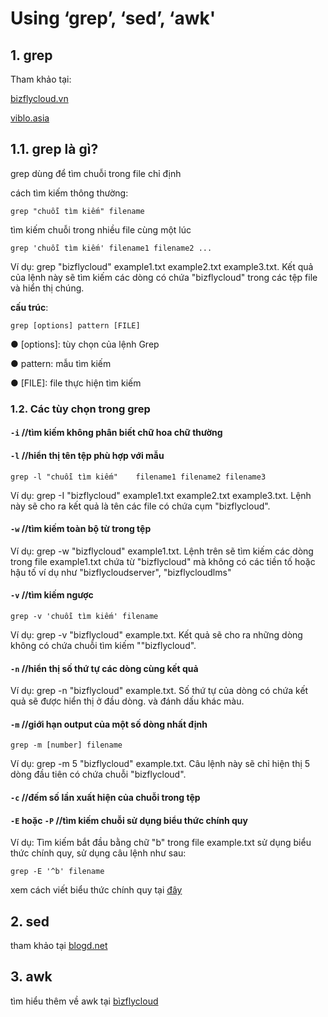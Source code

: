 # Using ‘grep’, ‘sed’, ‘awk'

## 1. grep

Tham khảo tại:

[bizflycloud.vn](https://bizflycloud.vn/tin-tuc/huong-dan-cach-su-dung-lenh-grep-trong-linux-20241001172104035.htm)

[viblo.asia](https://viblo.asia/p/tim-hieu-ve-lenh-grep-trong-linux-DZrGNNDdGVB)

## 1.1. grep là gì?

grep dùng để tìm chuỗi trong file chỉ định 

cách tìm kiếm thông thường:

```
grep "chuỗi tìm kiếm" filename
```

tìm kiếm chuỗi trong nhiều file cùng một lúc 

```
grep 'chuỗi tìm kiếm' filename1 filename2 ...
```

Ví dụ: grep "bizflycloud" example1.txt example2.txt example3.txt. Kết  quả của lệnh này sẽ tìm kiếm các dòng có chứa "bizflycloud" trong các  tệp file và hiển thị chúng.

**cấu trúc**: 

```
grep [options] pattern [FILE]
```

● [options]: tùy chọn của lệnh Grep

● pattern: mẫu tìm kiếm

● [FILE]: file thực hiện tìm kiếm

### 1.2. Các tùy chọn trong grep

#### `-i`	//tìm kiếm không phân biết chữ hoa chữ thường

#### `-l`	//hiển thị tên tệp phù hợp với mẫu

```
grep -l "chuỗi tìm kiếm" 	filename1 filename2 filename3
```

Ví dụ: grep -I "bizflycloud" example1.txt example2.txt example3.txt.  Lệnh này sẽ cho ra kết quả là tên các file có chứa cụm "bizflycloud".

#### `-w`	//tìm kiếm toàn bộ từ trong tệp

Ví dụ: grep -w "bizflycloud" example1.txt. Lệnh trên sẽ tìm kiếm các  dòng trong file example1.txt chứa từ "bizflycloud" mà không có các tiền  tố hoặc hậu tố ví dụ như "bizflycloudserver", "bizflycloudlms"

#### `-v`	//tìm kiếm ngược 

```
grep -v 'chuỗi tìm kiếm' filename
```

Ví dụ: grep -v "bizflycloud" example.txt. Kết quả sẽ cho ra những dòng không có chứa chuỗi tìm kiếm ""bizflycloud".

#### `-n`	//hiển thị số thứ tự các dòng cùng kết quả 

Ví dụ: grep -n "bizflycloud" example.txt. Số thứ tự của dòng có chứa kết quả sẽ được hiển thị ở đầu dòng. và đánh dấu khác màu.

#### `-m` 	//giới hạn output của một số dòng nhất định 

```
grep -m [number] filename
```

Ví dụ: grep -m 5 "bizflycloud" example.txt. Câu lệnh này sẽ chỉ hiện thị 5 dòng đầu tiên có chứa chuỗi "bizflycloud".

#### `-c` 	//đếm số lần xuất hiện của chuỗi trong tệp

#### `-E` hoặc `-P`	//tìm kiếm chuỗi sử dụng biểu thức chính quy 

Ví dụ: Tìm kiếm bắt đầu bằng chữ "b" trong file example.txt sử dụng biểu thức chính quy, sử dụng câu lệnh như sau:

```
grep -E '^b' filename
```

xem cách viết biểu thức chính quy tại [đây](https://xuanthulab.net/bieu-thuc-chinh-quy-regexp.html)



## 2. sed

tham khảo tại [blogd.net](https://blogd.net/linux/su-dung-lenh-sed/)



## 3. awk

tìm hiểu thêm về awk tại [bìzflycloud](https://bizflycloud.vn/tin-tuc/tim-kiem.htm?keywords=awk)

